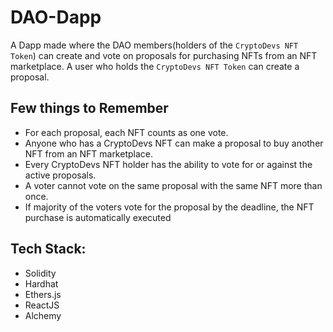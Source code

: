 # DAO-Dapp

A Dapp made where the DAO members(holders of the `CryptoDevs NFT Token`) can create and vote on proposals for purchasing NFTs from an NFT marketplace.
A user who holds the `CryptoDevs NFT Token` can create a proposal.

## Few things to Remember
- For each proposal, each NFT counts as one vote.
- Anyone who has a CryptoDevs NFT can make a proposal to buy another NFT from an NFT marketplace.
- Every CryptoDevs NFT holder has the ability to vote for or against the active proposals.
- A voter cannot vote on the same proposal with the same NFT more than once.
- If majority of the voters vote for the proposal by the deadline, the NFT purchase is automatically executed


## Tech Stack:
- Solidity
- Hardhat
- Ethers.js
- ReactJS
- Alchemy
